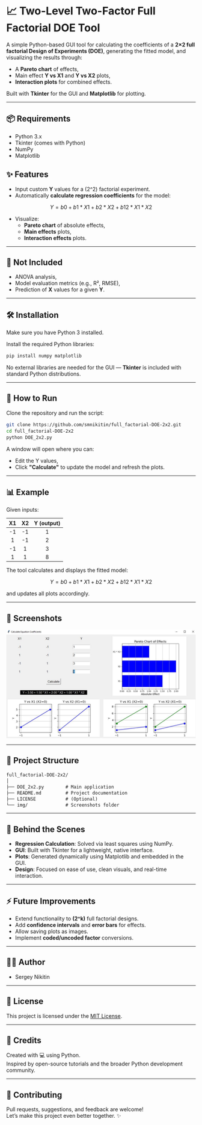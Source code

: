 # 📈 Two-Level Two-Factor Full Factorial DOE Tool

A simple Python-based GUI tool for calculating the coefficients of a **2×2 full factorial Design of Experiments (DOE)**, generating the fitted model, and visualizing the results through:

- A **Pareto chart** of effects,
- Main effect **Y vs X1** and **Y vs X2** plots,
- **Interaction plots** for combined effects.

Built with **Tkinter** for the GUI and **Matplotlib** for plotting.

---

## 📦 Requirements

- Python 3.x
- Tkinter (comes with Python)
- NumPy
- Matplotlib

## ✨ Features

- Input custom **Y** values for a \(2^2\) factorial experiment.
- Automatically **calculate regression coefficients** for the model:

```math
Y = b0 + b1 * X1 + b2 * X2 + b12 * X1 * X2
```

- Visualize:
  - **Pareto chart** of absolute effects,
  - **Main effects** plots,
  - **Interaction effects** plots.

---

## 🚫 Not Included

- ANOVA analysis,
- Model evaluation metrics (e.g., R², RMSE),
- Prediction of **X** values for a given **Y**.

---

## 🛠️ Installation

Make sure you have Python 3 installed.

Install the required Python libraries:

```bash
pip install numpy matplotlib
```

No external libraries are needed for the GUI — **Tkinter** is included with standard Python distributions.

---

## 🚀 How to Run

Clone the repository and run the script:

```bash
git clone https://github.com/smnikitin/full_factorial-DOE-2x2.git
cd full_factorial-DOE-2x2
python DOE_2x2.py
```

A window will open where you can:

- Edit the Y values,
- Click **"Calculate"** to update the model and refresh the plots.

---

## 📊 Example

Given inputs:

| X1  | X2  | Y (output) |
|:---:|:---:|:----------:|
| -1  | -1  | 1          |
|  1  | -1  | 2          |
| -1  |  1  | 3          |
|  1  |  1  | 8          |

The tool calculates and displays the fitted model:

```math
Y = b0 + b1 * X1 + b2 * X2 + b12 * X1 * X2
```

and updates all plots accordingly.

---

## 📸 Screenshots

![demo1](https://github.com/smnikitin/full_factorial-DOE-2x2/blob/main/img/Capture3.JPG)

---

## 📂 Project Structure

```
full_factorial-DOE-2x2/
│
├── DOE_2x2.py        # Main application
├── README.md         # Project documentation
├── LICENSE           # (Optional)
└── img/              # Screenshots folder
```

---

## 🧠 Behind the Scenes

- **Regression Calculation**: Solved via least squares using NumPy.
- **GUI**: Built with Tkinter for a lightweight, native interface.
- **Plots**: Generated dynamically using Matplotlib and embedded in the GUI.
- **Design**: Focused on ease of use, clean visuals, and real-time interaction.

---

## ⚡ Future Improvements

- Extend functionality to **\(2^k\)** full factorial designs.
- Add **confidence intervals** and **error bars** for effects.
- Allow saving plots as images.
- Implement **coded/uncoded factor** conversions.

---

## 🧑‍💻 Author

- Sergey Nikitin

---

## 📜 License

This project is licensed under the [MIT License](LICENSE).

---

## 🙌 Credits

Created with 💻 using Python.  
Inspired by open-source tutorials and the broader Python development community.

---

## 🤝 Contributing

Pull requests, suggestions, and feedback are welcome!  
Let’s make this project even better together. ✨
